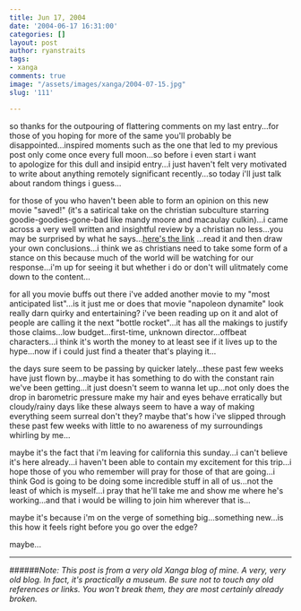 ```yaml
---
title: Jun 17, 2004
date: '2004-06-17 16:31:00'
categories: []
layout: post
author: ryanstraits
tags:
- xanga
comments: true
image: "/assets/images/xanga/2004-07-15.jpg"
slug: '111'

---
```

so thanks for the outpouring of flattering comments on my last entry...for those of you hoping for more of the same you'll probably be disappointed...inspired moments such as the one that led to my previous post only come once every full moon...so before i even start i want to apologize for this dull and insipid entry...i just haven't felt very motivated to write about anything remotely significant recently...so today i'll just talk about random things i guess...

<!-- break -->

for those of you who haven't been able to form an opinion on this new movie "saved!" (it's a satirical take on the christian subculture starring goodie-goodies-gone-bad like mandy moore and macaulay culkin)...i came across a very well written and insightful review by a christian no less...you may be surprised by what he says...<a href="http://www.cmcentral.com/videofilm/29.html" target="_blank">here's the link</a> ...read it and then draw your own conclusions...i think we as christians need to take some form of a stance on this because much of the world will be watching for our response...i'm up for seeing it but whether i do or don't will ulitmately come down to the content...

for all you movie buffs out there i've added another movie to my "most anticipated list"...is it just me or does that movie "napoleon dynamite" look really darn quirky and entertaining? i've been reading up on it and alot of people are calling it the next "bottle rocket"...it has all the makings to justify those claims...low budget...first-time, unknown director...offbeat characters...i think it's worth the money to at least see if it lives up to the hype...now if i could just find a theater that's playing it...

the days sure seem to be passing by quicker lately...these past few weeks have just flown by...maybe it has something to do with the constant rain we've been getting...it just doesn't seem to wanna let up...not only does the drop in barometric pressure make my hair and eyes behave erratically but cloudy/rainy days like these always seem to have a way of making everything seem surreal don't they? maybe that's how i've slipped through these past few weeks with little to no awareness of my surroundings whirling by me...

maybe it's the fact that i'm leaving for california this sunday...i can't believe it's here already...i haven't been able to contain my excitement for this trip...i hope those of you who remember will pray for those of that are going...i think God is going to be doing some incredible stuff in all of us...not the least of which is myself...i pray that he'll take me and show me where he's working...and that i would be willing to join him wherever that is...

maybe it's because i'm on the verge of something big...something new...is this how it feels right before you go over the edge?

maybe...

---

######*Note: This post is from a very old Xanga blog of mine. A very, very old blog. In fact, it's practically a museum. Be sure not to touch any old references or links. You won't break them, they are most certainly already broken.*